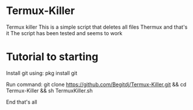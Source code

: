 # Termux-Killer
Termux killer This is a simple script that deletes all files Thermux and that's it
The script has been tested and seems to work 
# Tutorial to starting
Install git using:
pkg install git

Run command:
git clone https://github.com/Begitdj/Termux-Killer.git && cd Termux-Killer && sh TermuxKiller.sh

End that's all 
